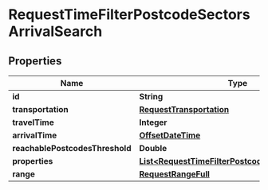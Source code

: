 

# RequestTimeFilterPostcodeSectorsArrivalSearch

## Properties

Name | Type | Description | Notes
------------ | ------------- | ------------- | -------------
**id** | **String** |  | 
**transportation** | [**RequestTransportation**](RequestTransportation.md) |  | 
**travelTime** | **Integer** |  | 
**arrivalTime** | [**OffsetDateTime**](OffsetDateTime.md) |  | 
**reachablePostcodesThreshold** | **Double** |  | 
**properties** | [**List&lt;RequestTimeFilterPostcodeSectorsProperty&gt;**](RequestTimeFilterPostcodeSectorsProperty.md) |  | 
**range** | [**RequestRangeFull**](RequestRangeFull.md) |  |  [optional]



